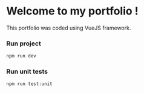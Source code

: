 # Welcome to my portfolio !

This portfolio was coded using VueJS framework.

### Run project
```sh
npm run dev
```

### Run unit tests
```sh
npm run test:unit
```